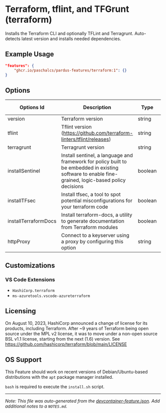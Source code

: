 
# Terraform, tflint, and TFGrunt (terraform)

Installs the Terraform CLI and optionally TFLint and Terragrunt. Auto-detects latest version and installs needed dependencies.

## Example Usage

```json
"features": {
    "ghcr.io/paschalcs/pardus-features/terraform:1": {}
}
```

## Options

| Options Id | Description | Type | Default Value |
|-----|-----|-----|-----|
| version | Terraform version | string | latest |
| tflint | Tflint version (https://github.com/terraform-linters/tflint/releases) | string | latest |
| terragrunt | Terragrunt version | string | latest |
| installSentinel | Install sentinel, a language and framework for policy built to be embedded in existing software to enable fine-grained, logic-based policy decisions | boolean | false |
| installTFsec | Install tfsec, a tool to spot potential misconfigurations for your terraform code | boolean | false |
| installTerraformDocs | Install terraform-docs, a utility to generate documentation from Terraform modules | boolean | false |
| httpProxy | Connect to a keyserver using a proxy by configuring this option | string | - |

## Customizations

### VS Code Extensions

- `HashiCorp.terraform`
- `ms-azuretools.vscode-azureterraform`



## Licensing

On August 10, 2023, HashiCorp announced a change of license for its products, including Terraform. After ~9 years of Terraform being open source under the MPL v2 license, it was to move under a non-open source BSL v1.1 license, starting from the next (1.6) version. See https://github.com/hashicorp/terraform/blob/main/LICENSE

## OS Support

This Feature should work on recent versions of Debian/Ubuntu-based distributions with the `apt` package manager installed.

`bash` is required to execute the `install.sh` script.


---

_Note: This file was auto-generated from the [devcontainer-feature.json](https://github.com/paschalcs/pardus-features/blob/main/src/terraform/devcontainer-feature.json).  Add additional notes to a `NOTES.md`._
